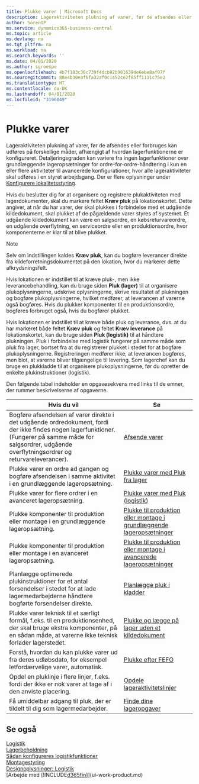 ```yaml
---
title: Plukke varer | Microsoft Docs
description: Lageraktiviteten plukning af varer, før de afsendes eller forbruges kan udføres på forskellige måder, afhængigt af hvordan lagerfunktionerne er konfigureret. [Opsætningens](../configure-warehouse-processes.md) detaljeringsgrad kan variere fra ingen lagerfunktioner over grundlæggende lageropsætninger for ordre-for-ordre-håndtering i kun en eller flere aktiviteter til avancerede konfigurationer, hvor alle lageraktiviteter skal udføres i en styret arbejdsgang.
author: SorenGP
ms.service: dynamics365-business-central
ms.topic: article
ms.devlang: na
ms.tgt_pltfrm: na
ms.workload: na
ms.search.keywords: ''
ms.date: 04/01/2020
ms.author: sgroespe
ms.openlocfilehash: 4b7f183c36c739f4dcb92b901639de6ebe8af97f
ms.sourcegitcommit: 88e4b30eaf6fa32af0c1452ce2f85ff1111c75e2
ms.translationtype: HT
ms.contentlocale: da-DK
ms.lasthandoff: 04/01/2020
ms.locfileid: "3196049"
---
```

# <a name="pick-items"></a>Plukke varer
Lageraktiviteten plukning af varer, før de afsendes eller forbruges kan udføres på forskellige måder, afhængigt af hvordan lagerfunktionerne er konfigureret. Detaljeringsgraden kan variere fra ingen lagerfunktioner over grundlæggende lageropsætninger for ordre-for-ordre-håndtering i kun en eller flere aktiviteter til avancerede konfigurationer, hvor alle lageraktiviteter skal udføres i en styret arbejdsgang. Der er flere oplysninger under [Konfigurere lokalitetsstyring](warehouse-setup-warehouse.md).

Hvis du beslutter dig for at organisere og registrere plukaktiviteten med lagerdokumenter, skal du markere feltet **Kræv pluk** på lokationskortet. Dette angiver, at når du har varer, der skal plukkes i forbindelse med et udgående kildedokument, skal plukket af de pågældende varer styres af systemet. Et udgående kildedokument kan være en salgsordre, en købsreturvareordre, en udgående overflytning, en serviceordre eller en produktionsordre, hvor komponenterne er klar til at blive plukket.

> [!NOTE]
> Selv om indstillingen kaldes **Kræv pluk**, kan du bogføre leverancer direkte fra kildeforretningsdokumentet på den lokation, hvor du markerer dette afkrydsningsfelt.

Hvis lokationen er indstillet til at kræve pluk-, men ikke leverancebehandling, kan du bruge siden **Pluk (lager)** til at organisere plukoplysningerne, udskrive oplysningerne, skrive resultatet af plukningen og bogføre plukoplysningerne, hvilket medfører, at leverancen af varerne også bogføres. Hvis du plukker komponenter til en produktionsordre, bogføres forbruget også, hvis du bogfører plukket.

Hvis lokationen er indstillet til at kræve både pluk og leverance, dvs. at du har markeret både feltet **Kræv pluk** og feltet **Kræv leverance** på lokationskortet, kan du bruge siden **Pluk (logistik)** til at håndtere plukningen. Pluk i forbindelse med logistik fungerer på samme måde som pluk fra lager, bortset fra at du registrerer plukket i stedet for at bogføre plukoplysningerne. Registreringen medfører ikke, at leverancen bogføres, men blot, at varerne bliver tilgængelige til levering. Som lagerchef kan du bruge en plukkladde til at organisere plukoplysningerne, før du opretter de enkelte plukinstruktioner (logistik).

Den følgende tabel indeholder en opgavesekvens med links til de emner, der rummer beskrivelserne af opgaverne.   

|**Hvis du vil**|**Se**|
|------------|-------------|  
|Bogføre afsendelsen af varer direkte i det udgående ordredokument, fordi der ikke findes nogen lagerfunktioner. (Fungerer på samme måde for salgsordrer, udgående overflytningsordrer og returvareleverancer).|[Afsende varer](warehouse-how-ship-items.md)|  
|Plukke varer en ordre ad gangen og bogføre afsendelsen i samme aktivitet i en grundlæggende lageropsætning.|[Plukke varer med Pluk fra lager](warehouse-how-to-pick-items-with-inventory-picks.md)|
|Plukke varer for flere ordrer i en avanceret lageropsætning.|[Plukke varer med Pluk (logistik)](warehouse-how-to-pick-items-for-warehouse-shipment.md)|  
|Plukke komponenter til produktion eller montage i en grundlæggende lageropsætning.|[Plukke til produktion eller montage i grundlæggende lageropsætninger](warehouse-how-to-pick-for-production.md)|
|Plukke komponenter til produktion eller montage i en avanceret lageropsætning.|[Plukke til produktion eller montage i avancerede lageropsætninger](warehouse-how-to-pick-for-internal-operations-in-advanced-warehousing.md)|  
|Planlægge optimerede plukinstruktioner for et antal forsendelser i stedet for at lade lagermedarbejderne håndtere bogførte forsendelser direkte.|[Planlægge pluk i kladder](warehouse-how-to-plan-picks-in-worksheets.md)|  
|Plukke varer teknisk til et særligt formål, f.eks. til en produktionsenhed, der skal bruge ekstra komponenter, på en sådan måde, at varerne ikke teknisk forlader lagerstedet.|[Plukke og lægge på lager uden et kildedokument](warehouse-how-to-create-put-aways-from-internal-put-aways.md)|
|Forstå, hvordan du kan plukke varer ud fra deres udløbsdato, for eksempel letfordærvelige varer, automatisk.|[Plukke efter FEFO](warehouse-picking-by-fefo.md)|
|Opdel en pluklinje i flere linjer, f.eks. fordi der ikke er nok varer at tage af i den anviste placering.|[Opdele lageraktivitetslinjer](warehouse-how-to-split-warehouse-activity-lines.md)|
|Få umiddelbar adgang til pluk, der er tildelt til dig som lagermedarbejder.|[Finde dine lageropgaver](warehouse-how-to-find-your-warehouse-assignments.md)|  

## <a name="see-also"></a>Se også  
[Logistik](warehouse-manage-warehouse.md)  
[Lagerbeholdning](inventory-manage-inventory.md)  
[Sådan konfigureres logistikfunktioner](warehouse-setup-warehouse.md)     
[Montagestyring](assembly-assemble-items.md)    
[Designoplysninger: Logistik](design-details-warehouse-management.md)  
[Arbejde med [!INCLUDE[d365fin](includes/d365fin_md.md)]](ui-work-product.md)
